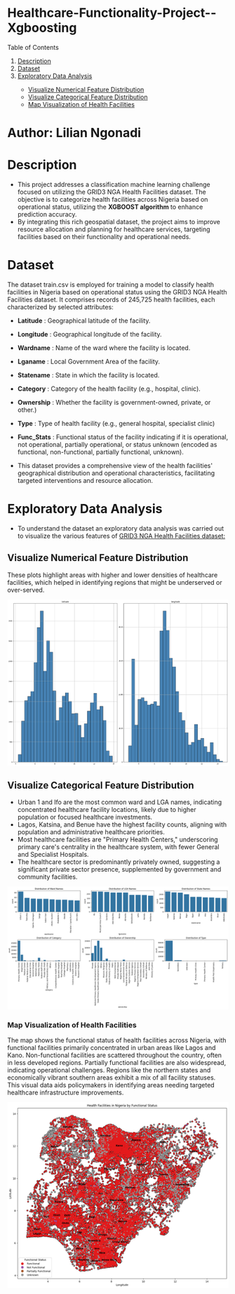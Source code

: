 # Healthcare-Functionality-Project--Xgboosting
<!-- About The Project -->

<a name="readme-top"></a>

<!-- TABLE OF CONTENTS -->


<summary>Table of Contents</summary>
<ol>
  <li><a href="#description">Description</a></li>
  <li><a href="#dataset">Dataset</a></li>
     <li><a href="#exploratory-data-analysis">Exploratory Data Analysis</a></li>
    <ul>
      <li><a href="#visualize-numerical-feature-distribution">Visualize Numerical Feature Distribution</a></li>
      <li><a href="#visualize-categorical-feature-distribution">Visualize Categorical Feature Distribution</a></li>
      <li><a href="map-visualization-of-health-facilities">Map Visualization of Health Facilities</a></li>     
    </ul>
  </li>
  </li>
</ol>


# Author: Lilian Ngonadi

# Description

- This project addresses a classification machine learning challenge focused on utilizing the GRID3 NGA Health Facilities dataset. The objective is to categorize health facilities across Nigeria based on operational status, utilizing the **XGBOOST algorithm** to enhance prediction accuracy.
- By integrating this rich geospatial dataset, the project aims to improve resource allocation and planning for healthcare services, targeting facilities based on their functionality and operational needs.

# Dataset

The dataset train.csv is employed for training a model to classify health facilities in Nigeria based on operational status using the GRID3 NGA Health Facilities dataset. It comprises records of 245,725 health facilities, each characterized by selected attributes:
- **Latitude** : Geographical latitude of the facility.
- **Longitude** : Geographical longitude of the facility.
- **Wardname** : Name of the ward where the facility is located.
- **Lganame** : Local Government Area of the facility.
- **Statename** : State in which the facility is located.
- **Category** : Category of the health facility (e.g., hospital, clinic).
- **Ownership** : Whether the facility is government-owned, private, or other.)
- **Type** : Type of health facility (e.g., general hospital, specialist clinic)
- **Func_Stats** : Functional status of the facility indicating if it is operational, not operational, partially operational, or status unknown (encoded as functional, non-functional, partially functional, unknown).

- This dataset provides a comprehensive view of the health facilities' geographical distribution and operational characteristics, facilitating targeted interventions and resource allocation.

# Exploratory Data Analysis
* To understand the dataset an exploratory data analysis was carried out to visualize the various features of [GRID3 NGA Health Facilities dataset:](https://data.grid3.org/datasets/1b358b47e41244cbaaccb640d9a4bfc9_0/about)

## Visualize Numerical Feature Distribution

These plots highlight areas with higher and lower densities of healthcare facilities, which helped in identifying regions that might be underserved or over-served.

![Numerical features](Numericalfeatures.png "Numerical features")

## Visualize Categorical Feature Distribution

- Urban 1 and Ifo are the most common ward and LGA names, indicating concentrated healthcare facility locations, likely due to higher population or focused healthcare investments.
- Lagos, Katsina, and Benue have the highest facility counts, aligning with population and administrative healthcare priorities.
- Most healthcare facilities are "Primary Health Centers," underscoring primary care's centrality in the healthcare system, with fewer General and Specialist Hospitals.
- The healthcare sector is predominantly privately owned, suggesting a significant private sector presence, supplemented by government and community facilities.
  
![categorical features](categoricalfeatures.png "Categorical features")

### Map Visualization of Health Facilities
The map shows the functional status of health facilities across Nigeria, with functional facilities primarily concentrated in urban areas like Lagos and Kano. Non-functional facilities are scattered throughout the country, often in less developed regions. Partially functional facilities are also widespread, indicating operational challenges. Regions like the northern states and economically vibrant southern areas exhibit a mix of all facility statuses. This visual data aids policymakers in identifying areas needing targeted healthcare infrastructure improvements.

![output Photo](output.png "Nigerian Functionality Map")

